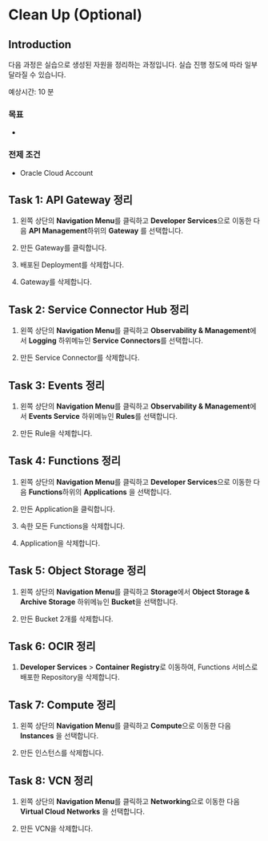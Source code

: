 # Clean Up (Optional)

## Introduction

다음 과정은 실습으로 생성된 자원을 정리하는 과정입니다. 실습 진행 정도에 따라 일부 달라질 수 있습니다.

예상시간: 10 분

### 목표

- 

### 전제 조건

- Oracle Cloud Account

## Task 1: API Gateway 정리

1. 왼쪽 상단의 **Navigation Menu**를 클릭하고 **Developer Services**으로 이동한 다음 **API Management**하위의 **Gateway** 를 선택합니다.

2. 만든 Gateway를 클릭합니다.

3. 배포된 Deployment를 삭제합니다.

4. Gateway를 삭제합니다.

## Task 2: Service Connector Hub 정리

1. 왼쪽 상단의 **Navigation Menu**를 클릭하고 **Observability & Management**에서 **Logging** 하위메뉴인 **Service Connectors**를 선택합니다.

2. 만든 Service Connector를 삭제합니다.

## Task 3: Events 정리

1. 왼쪽 상단의 **Navigation Menu**를 클릭하고 **Observability & Management**에서 **Events Service** 하위메뉴인 **Rules**를 선택합니다.

2. 만든 Rule을 삭제합니다.

## Task 4: Functions 정리

1. 왼쪽 상단의 **Navigation Menu**를 클릭하고 **Developer Services**으로 이동한 다음 **Functions**하위의 **Applications** 을 선택합니다.

2. 만든 Application을 클릭합니다.

3. 속한 모든 Functions을 삭제합니다.

4. Application을 삭제합니다.

## Task 5: Object Storage 정리

1. 왼쪽 상단의 **Navigation Menu**를 클릭하고 **Storage**에서 **Object Storage & Archive Storage** 하위메뉴인 **Bucket**을 선택합니다.

2. 만든 Bucket 2개를 삭제합니다.

## Task 6: OCIR 정리

1. **Developer Services** &gt; **Container Registry**로 이동하여, Functions 서비스로 배포한 Repository을 삭제합니다.

## Task 7: Compute 정리

1. 왼쪽 상단의 **Navigation Menu**를 클릭하고 **Compute**으로 이동한 다음 **Instances** 을 선택합니다.

2. 만든 인스턴스를 삭제합니다.

## Task 8: VCN 정리

1. 왼쪽 상단의 **Navigation Menu**를 클릭하고 **Networking**으로 이동한 다음 **Virtual Cloud Networks** 을 선택합니다.

2. 만든 VCN을 삭제합니다.
